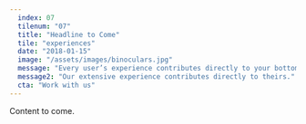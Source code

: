 ```yaml
---
  index: 07
  tilenum: "07"
  title: "Headline to Come"
  tile: "experiences"
  date: "2018-01-15"
  image: "/assets/images/binoculars.jpg"
  message: "Every user’s experience contributes directly to your bottom line. "
  message2: "Our extensive experience contributes directly to theirs."
  cta: "Work with us"
---
```


<div>
Content to come.
</div>

